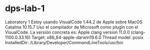 # dps-lab-1
Laboratory 1
Estoy usando VisualCode 1.44.2 de Apple sobre MacOS Catalina 10.15.7
Uso el compilador de Microsoft como plugin con el VisualCode.
La versión concreta es:
 Apple clang version 11.0.0 (clang-1100.0.33.16)
 Target: x86_64-apple-darwin19.6.0
 Thread model: posix
 InstalledDir: /Library/Developer/CommandLineTools/usr/bin
